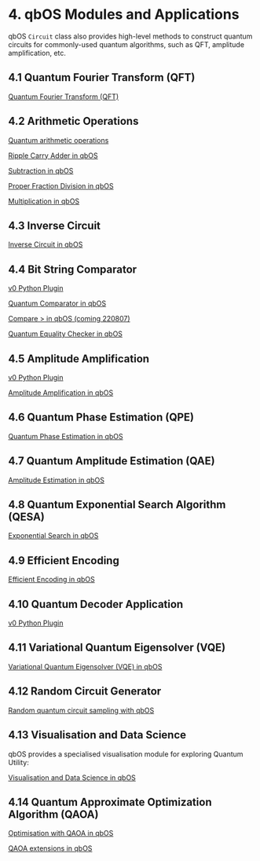 # 4. qbOS Modules and Applications

qbOS `Circuit` class also provides high-level methods to construct quantum circuits for commonly-used quantum algorithms, such as QFT, amplitude amplification, etc. 

## 4.1 Quantum Fourier Transform (QFT)

[Quantum Fourier Transform (QFT)](qbOS%20Documentation%20220913/Quantum%20Fourier%20Transform%20(QFT)%20086133df66464393834202921b561874.md)

## 4.2 Arithmetic Operations

[Quantum arithmetic operations](qbOS%20Documentation%20220913/Quantum%20arithmetic%20operations%20912925f8ab1644d8821fd5645df3e911.md)

[Ripple Carry Adder in qbOS](qbOS%20Documentation%20220913/Ripple%20Carry%20Adder%20in%20qbOS%20c90a303c2b7641e2903b0e299d29d0df.md)

[Subtraction in qbOS](qbOS%20Documentation%20220913/Subtraction%20in%20qbOS%20d894d29f00284d878a498964be70f399.md)

[Proper Fraction Division in qbOS ](qbOS%20Documentation%20220913/Proper%20Fraction%20Division%20in%20qbOS%200a0a79f708ec4025a5893b0509c3e931.md)

[Multiplication in qbOS ](qbOS%20Documentation%20220913/Multiplication%20in%20qbOS%20331e71fa0f40468abdc6d33ef990796d.md)

## 4.3 Inverse Circuit

[Inverse Circuit in qbOS](qbOS%20Documentation%20220913/Inverse%20Circuit%20in%20qbOS%205c88dd6ec8eb45d998fc2e184584d6c9.md)

## 4.4 Bit String Comparator

[v0 Python Plugin](qbOS%20Documentation%20220913/v0%20Python%20Plugin%2017de6406325c411db2bffa0b9c6e38d0.md)

[Quantum Comparator in qbOS](qbOS%20Documentation%20220913/Quantum%20Comparator%20in%20qbOS%20036f305a7273456ab87315e6f4cb44db.md)

[Compare > in qbOS (coming 220807)](qbOS%20Documentation%20220913/Compare%20in%20qbOS%20(coming%20220807)%20961e0695a65f4cae8c12e8148a2b204b.md)

[Quantum Equality Checker in qbOS ](qbOS%20Documentation%20220913/Quantum%20Equality%20Checker%20in%20qbOS%2020fb41766e754abc814df7e5bae350f6.md)

## 4.5 Amplitude Amplification

[v0 Python Plugin](qbOS%20Documentation%20220913/v0%20Python%20Plugin%20cb380f16dca64c419ff2b339dd34f0ed.md)

[Amplitude Amplification in qbOS](qbOS%20Documentation%20220913/Amplitude%20Amplification%20in%20qbOS%20625436cc7b4d465c93c94af9da6d9457.md)

## 4.6 Quantum Phase Estimation (QPE)

[Quantum Phase Estimation in qbOS](qbOS%20Documentation%20220913/Quantum%20Phase%20Estimation%20in%20qbOS%20ede1f2c66aff426f870bf620002c31ee.md)

## 4.7 Quantum Amplitude Estimation (QAE)

[Amplitude Estimation in qbOS](qbOS%20Documentation%20220913/Amplitude%20Estimation%20in%20qbOS%20197b2063bef447718fdfa185d82d829f.md)

## 4.8 Quantum Exponential Search Algorithm (QESA)

[Exponential Search in qbOS](qbOS%20Documentation%20220913/Exponential%20Search%20in%20qbOS%209daf531c584f4cadb31697f8cb94b544.md)

## 4.9 Efficient Encoding

[Efficient Encoding in qbOS](qbOS%20Documentation%20220913/Efficient%20Encoding%20in%20qbOS%202407bb4867fd495294d9274e85923f4a.md)

## 4.10 Quantum Decoder Application

[v0 Python Plugin](qbOS%20Documentation%20220913/v0%20Python%20Plugin%20c7728f45b0344bca8115c48dbbfd078b.md)

## 4.11 Variational Quantum Eigensolver (VQE)

[Variational Quantum Eigensolver (VQE) in qbOS](qbOS%20Documentation%20220913/Variational%20Quantum%20Eigensolver%20(VQE)%20in%20qbOS%206b6a211cc87749f6ac36faaf5581f8a2.md)

## 4.12 Random Circuit Generator

[Random quantum circuit sampling with qbOS](qbOS%20Documentation%20220913/Random%20quantum%20circuit%20sampling%20with%20qbOS%20ad6a723f9ebf49e7a0967b999a63f132.md)

## 4.13 Visualisation and Data Science

qbOS provides a specialised visualisation module for exploring Quantum Utility:

[Visualisation and Data Science in qbOS](qbOS%20Documentation%20220913/Visualisation%20and%20Data%20Science%20in%20qbOS%20e375e48655ea4a04889a3b915daded2c.md)

## 4.14 Quantum Approximate Optimization Algorithm (QAOA)

[Optimisation with QAOA in qbOS](qbOS%20Documentation%20220913/Optimisation%20with%20QAOA%20in%20qbOS%2069aae61a872045adac72410f02d977e5.md)

[QAOA extensions in qbOS](qbOS%20Documentation%20220913/QAOA%20extensions%20in%20qbOS%201ce0bfe95e304a978cad6dada58ef0fd.md)

